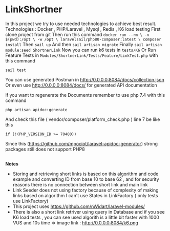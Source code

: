 # LinkShortner

In this project we try to use needed technologies to achieve best result.
Technologies : Docker , PHP/Laravel , Mysql , Redis , K6 load testing
First clone project from git
Then run this command
`docker run --rm \ -v $(pwd):/opt \ -w /opt \ laravelsail/php80-composer:latest \ composer install`
Then
`sail up`
And then
`sail artisan migrate`
Finally
`sail artisan module:seed ShortnerLink`
Now you can run k6 tests in
`tests/K6`
Or Run Feature Tests in `Modules/ShortnerLink/Tests/Feature/LinkTest.php` with this command

    sail test

You can use generated Postman in
http://0.0.0.0:8084/docs/collection.json
Or even use
http://0.0.0.0:8084/docs/
for generated API documentation

If you want to regenerate the Documents remember to use php 7.4 with this command

    php artisan apidoc:generate

And check this file ( vendor/composer/platform_check.php ) line 7 be like this

    if (!(PHP_VERSION_ID >= 70400))

Since this (https://github.com/mpociot/laravel-apidoc-generator) strong packages still does not support PHP8

##

**Notes**

-   Storing and retrieving short links is based on this algorithm and code example and converting ID from base 10 to base 62 , and for security reasons there is no connection between short link and main link
-   Link Seeder does not using factory because of complexity of making links based on algorithm I can't use States in LinkFactory ( only tests use LinkFactory)
-   This project uses https://github.com/nWidart/laravel-modules/
-   There is also a short link retriver using query in Database and if you see K6 load tests , you can see used algorith is a little bit faster with 1000 VUS and 10s time => image link : http://0.0.0.0:8084/k6.png
